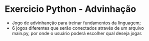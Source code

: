 # Exercicio Python - Advinhação
<ul>
  <li>Jogo de advinhanção para treinar fundamentos da linguagem;</li>
  <li>6 jogos diferentes que serão conectados através de um arquivo main.py, por onde o usuário poderá escolher qual deseja jogar.</li>
</ul>
